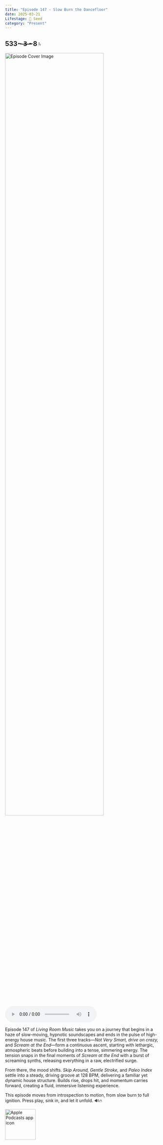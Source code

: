 ```yaml
---
title: "Episode 147 - Slow Burn the Dancefloor"
date: 2025-03-21
Lifestage: 🌱 Seed
category: "Present"
---
```

## 533~ ̶3̶ ̶~8♄
<img src="https://artwork.captivate.fm/772dd11d-e016-4a14-ace2-985f927aa3a6/ZOSXJCLgfAYHf9Cr62P07jJf.jpg" alt="Episode Cover Image" width=80%/>
<audio controls>
  <source src="https://podcasts.captivate.fm/media/b09ec342-400d-4531-be1e-577edbfebad7/Episode-147.mp3" type="audio/mpeg">
  Your browser does not support the audio element.
</audio>

<p>Episode 147 of <em>Living Room Music</em> takes you on a journey that begins in a haze of slow-moving, hypnotic soundscapes and ends in the pulse of high-energy house music. The first three tracks—<em>Not Very Smart, drive on crazy,</em> and <em>Scream at the End</em>—form a continuous ascent, starting with lethargic, atmospheric beats before building into a tense, simmering energy. The tension snaps in the final moments of <em>Scream at the End</em> with a burst of screaming synths, releasing everything in a raw, electrified surge.</p><p>From there, the mood shifts. <em>Skip Around, Gentle Stroke,</em> and <em>Paleo Index</em> settle into a steady, driving groove at 128 BPM, delivering a familiar yet dynamic house structure. Builds rise, drops hit, and momentum carries forward, creating a fluid, immersive listening experience.</p><p>This episode moves from introspection to motion, from slow burn to full ignition. Press play, sink in, and let it unfold. 🔊🔥</p>

<a href="https://podcasts.apple.com/us/podcast/living-room-music/id1608791560?tscg=30200&itsct=podcast_box_appicon&ls=1&mttnsubad=1608791560" style="display: inline-block;"><img src="https://toolbox.marketingtools.apple.com/api/v2/badges/app-icon-podcasts/standard/en-us" alt="Apple Podcasts app icon" style="width: 100px; height: 100px; vertical-align: middle; object-fit: contain;" /></a>
    